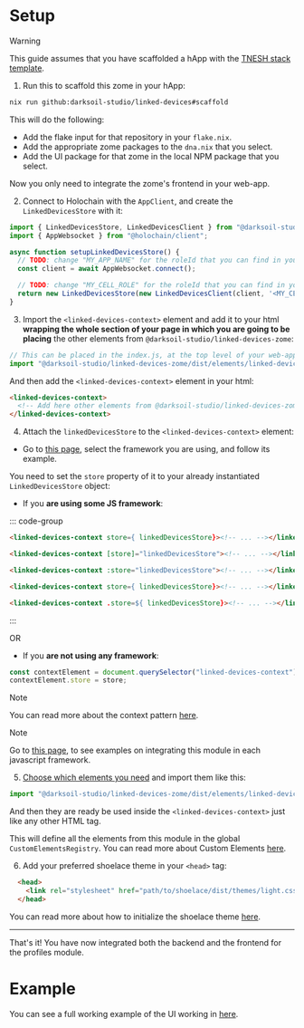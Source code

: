 # Setup

> [!WARNING]
> This guide assumes that you have scaffolded a hApp with the [TNESH stack template](https://darksoil.studio/tnesh-stack/scaffolding-a-happ).

1. Run this to scaffold this zome in your hApp:

```bash
nix run github:darksoil-studio/linked-devices#scaffold
```

This will do the following:
  - Add the flake input for that repository in your `flake.nix`.
  - Add the appropriate zome packages to the `dna.nix` that you select.
  - Add the UI package for that zome in the local NPM package that you select.

Now you only need to integrate the zome's frontend in your web-app.

2. Connect to Holochain with the `AppClient`, and create the `LinkedDevicesStore` with it:

```js
import { LinkedDevicesStore, LinkedDevicesClient } from "@darksoil-studio/linked-devices-zome";
import { AppWebsocket } from "@holochain/client";

async function setupLinkedDevicesStore() {
  // TODO: change "MY_APP_NAME" for the roleId that you can find in your "happ.yaml"
  const client = await AppWebsocket.connect();

  // TODO: change "MY_CELL_ROLE" for the roleId that you can find in your "happ.yaml"
  return new LinkedDevicesStore(new LinkedDevicesClient(client, '<MY_CELL_ROLE>'));
}
```

3. Import the `<linked-devices-context>` element and add it to your html **wrapping the whole section of your page in which you are going to be placing** the other elements from `@darksoil-studio/linked-devices-zome`:

```js
// This can be placed in the index.js, at the top level of your web-app.
import "@darksoil-studio/linked-devices-zome/dist/elements/linked-devices-context.js";
```

And then add the `<linked-devices-context>` element in your html:

```html
<linked-devices-context>
  <!-- Add here other elements from @darksoil-studio/linked-devices-zome -->
</linked-devices-context>
```

4. Attach the `linkedDevicesStore` to the `<linked-devices-context>` element:

- Go to [this page](https://darksoil.studio/tnesh-stack/integrating-with-frameworks/), select the framework you are using, and follow its example.

You need to set the `store` property of it to your already instantiated `LinkedDevicesStore` object:

- If you **are using some JS framework**:

::: code-group
```html [React]
<linked-devices-context store={ linkedDevicesStore}><!-- ... --></linked-devices-context>
```

```html [Angular]
<linked-devices-context [store]="linkedDevicesStore"><!-- ... --></linked-devices-context>
```

```html [Vue]
<linked-devices-context :store="linkedDevicesStore"><!-- ... --></linked-devices-context>
```

```html [Svelte]
<linked-devices-context store={ linkedDevicesStore}><!-- ... --></linked-devices-context>
```

```html [Lit]
<linked-devices-context .store=${ linkedDevicesStore}><!-- ... --></linked-devices-context>
```
:::

OR

- If you **are not using any framework**:

```js
const contextElement = document.querySelector("linked-devices-context");
contextElement.store = store;
```

> [!NOTE]
> You can read more about the context pattern [here](https://darksoil.studio/tnesh-stack/guides/custom-elements#context).

> [!NOTE]
> Go to [this page](https://darksoil.studio/tnesh-stack/integrating-with-frameworks/), to see examples on integrating this module in each javascript framework.

5. [Choose which elements you need](/elements/link-devices-recipient.md) and import them like this:

```js
import "@darksoil-studio/linked-devices-zome/dist/elements/linked-devices-context.js";
```

And then they are ready be used inside the `<linked-devices-context>` just like any other HTML tag.

This will define all the elements from this module in the global `CustomElementsRegistry`. You can read more about Custom Elements [here](https://developers.google.com/web/fundamentals/web-components/customelements).

6. Add your preferred shoelace theme in your `<head>` tag:

```html
  <head>
    <link rel="stylesheet" href="path/to/shoelace/dist/themes/light.css" />
  </head>
```

You can read more about how to initialize the shoelace theme [here](https://shoelace.style/getting-started/themes?id=activating-themes).

---

That's it! You have now integrated both the backend and the frontend for the profiles module.

# Example

You can see a full working example of the UI working in [here](https://github.com/darksoil-studio/linked-devices/blob/main/ui/demo/index.html).

